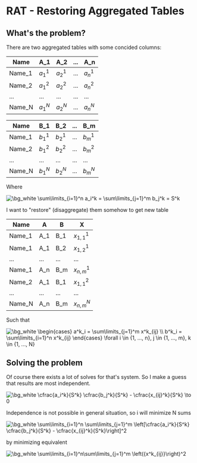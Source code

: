 # RAT - Restoring Aggregated Tables
## What's the problem?

There are two aggregated tables with some concided columns:

| Name | A_1 | A_2 | ... | A_n |
| --- | --- | --- | --- | --- |
| Name_1 | $a_1^1$ | $a_2^1$ | ... | $a_n^1$ |
| Name_2 | $a_1^2$ | $a_2^2$ | ... | $a_n^2$ |
| ... | ... | ... | ... | ... |
| Name_N | $a_1^N$ | $a_2^N$ | ... | $a_n^N$ |

| Name | B_1 | B_2 | ... | B_m |
| --- | --- | --- | --- | --- |
| Name_1 | $b_1^1$ | $b_2^1$ | ... | $b_m^1$ |
| Name_2 | $b_1^2$ | $b_2^2$ | ... | $b_m^2$ |
| ... | ... | ... | ... | ... |
| Name_N | $b_1^N$ | $b_2^N$ | ... | $b_m^N$ |

Where

<img src="https://latex.codecogs.com/gif.image?\dpi{110}&space;\bg_white&space;\sum\limits_{i=1}^n&space;a_i^k&space;=&space;\sum\limits_{j=1}^m&space;b_j^k&space;=&space;S^k" title="\bg_white \sum\limits_{i=1}^n a_i^k = \sum\limits_{j=1}^m b_j^k = S^k" />

I want to "restore" (disaggregate) them somehow to get new table

| Name | A | B | X |
| --- | --- | --- | --- |
| Name_1 | A_1 | B_1 | $x_{1, 1}^1$ |
| Name_1 | A_1 | B_2 | $x_{1, 2}^1$ |
| ... | ... | ... | ... |
| Name_1 | A_n | B_m | $x_{n, m}^1$ |
| Name_2 | A_1 | B_1 | $x_{1, 1}^2$ |
| ... | ... | ... | ... |
| Name_N | A_n | B_m | $x_{n, m}^N$ |

Such that

<img src="https://latex.codecogs.com/gif.image?\dpi{110}&space;\bg_white&space;\begin{cases}&space;a^k_i&space;=&space;\sum\limits_{j=1}^m&space;x^k_{ij}&space;\\&space;b^k_i&space;=&space;\sum\limits_{i=1}^n&space;x^k_{ij}&space;\end{cases}&space;\forall&space;i&space;\in&space;{1,&space;...,&space;n},&space;j&space;\in&space;{1,&space;...,&space;m},&space;k&space;\in&space;{1,&space;...,&space;N}" title="\bg_white \begin{cases} a^k_i = \sum\limits_{j=1}^m x^k_{ij} \\ b^k_i = \sum\limits_{i=1}^n x^k_{ij} \end{cases} \forall i \in {1, ..., n}, j \in {1, ..., m}, k \in {1, ..., N}" />

## Solving the problem

Of course there exists a lot of solves for that's system. So I make a guess that results are most independent. 

<img src="https://latex.codecogs.com/gif.image?\dpi{110}&space;\bg_white&space;&space;\cfrac{a_i^k}{S^k}&space;\cfrac{b_j^k}{S^k}&space;-&space;\cfrac{x_{ij}^k}{S^k}&space;\to&space;0" title="\bg_white  \cfrac{a_i^k}{S^k} \cfrac{b_j^k}{S^k} - \cfrac{x_{ij}^k}{S^k} \to 0" />

Independence is not possible in general situation, so i will minimize N sums

<img src="https://latex.codecogs.com/gif.image?\dpi{110}&space;\bg_white&space;\sum\limits_{i=1}^n&space;\sum\limits_{j=1}^m&space;\left[\cfrac{a_i^k}{S^k}&space;\cfrac{b_j^k}{S^k}&space;-&space;\cfrac{x_{ij}^k}{S^k}\right]^2" title="\bg_white \sum\limits_{i=1}^n \sum\limits_{j=1}^m \left[\cfrac{a_i^k}{S^k} \cfrac{b_j^k}{S^k} - \cfrac{x_{ij}^k}{S^k}\right]^2" />

by minimizing equivalent

<img src="https://latex.codecogs.com/gif.image?\dpi{110}&space;\bg_white&space;\sum\limits_{i=1}^n\sum\limits_{j=1}^m&space;\left({x^k_{ij}}\right)^2" title="\bg_white \sum\limits_{i=1}^n\sum\limits_{j=1}^m \left({x^k_{ij}}\right)^2" />
